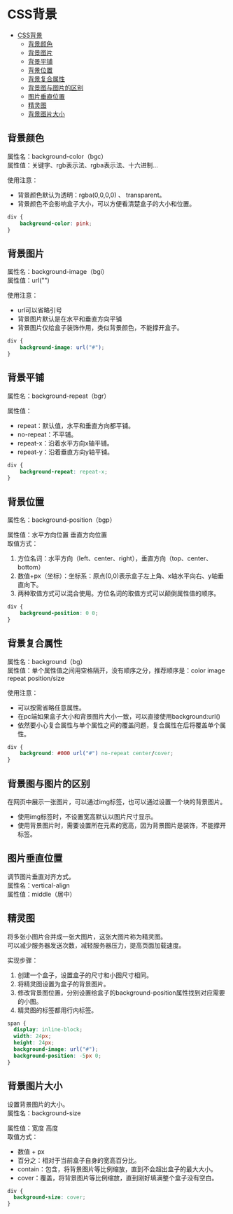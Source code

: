 # CSS背景

<!-- TOC -->
* [CSS背景](#css背景)
  * [背景颜色](#背景颜色)
  * [背景图片](#背景图片)
  * [背景平铺](#背景平铺)
  * [背景位置](#背景位置)
  * [背景复合属性](#背景复合属性)
  * [背景图与图片的区别](#背景图与图片的区别)
  * [图片垂直位置](#图片垂直位置)
  * [精灵图](#精灵图)
  * [背景图片大小](#背景图片大小)
<!-- TOC -->

## 背景颜色
属性名：background-color（bgc）  
属性值：关键字、rgb表示法、rgba表示法、十六进制...

使用注意：
- 背景颜色默认为透明：rgba(0,0,0,0) 、 transparent。
- 背景颜色不会影响盒子大小，可以方便看清楚盒子的大小和位置。  

```css
div {
    background-color: pink;
}
```

## 背景图片
属性名：background-image（bgi）  
属性值：url("")

使用注意：
- url可以省略引号
- 背景图片默认是在水平和垂直方向平铺
- 背景图片仅给盒子装饰作用，类似背景颜色，不能撑开盒子。

```css
div {
    background-image: url("#");
}
```

## 背景平铺
属性名：background-repeat（bgr）  

属性值：
- repeat：默认值，水平和垂直方向都平铺。
- no-repeat：不平铺。
- repeat-x：沿着水平方向x轴平铺。
- repeat-y：沿着垂直方向y轴平铺。

```css
div {
    background-repeat: repeat-x;
}
```

## 背景位置
属性名：background-position（bgp）  

属性值：水平方向位置 垂直方向位置  
取值方式：
1. 方位名词：水平方向（left、center、right），垂直方向（top、center、bottom）
2. 数值+px（坐标）：坐标系：原点(0,0)表示盒子左上角、x轴水平向右、y轴垂直向下。
3. 两种取值方式可以混合使用。方位名词的取值方式可以颠倒属性值的顺序。

```css
div {
    background-position: 0 0;
}
```

## 背景复合属性
属性名：background（bg）  
属性值：单个属性值之间用空格隔开，没有顺序之分，推荐顺序是：color image repeat position/size  

使用注意：
- 可以按需省略任意属性。
- 在pc端如果盒子大小和背景图片大小一致，可以直接使用background:url()
- 依然要小心复合属性与单个属性之间的覆盖问题，复合属性在后将覆盖单个属性。

```css
div {
    background: #000 url("#") no-repeat center/cover;
}
```

## 背景图与图片的区别
在网页中展示一张图片，可以通过img标签，也可以通过设置一个块的背景图片。
- 使用img标签时，不设置宽高默认以图片尺寸显示。
- 使用背景图片时，需要设置所在元素的宽高，因为背景图片是装饰，不能撑开标签。

## 图片垂直位置
调节图片垂直对齐方式。  
属性名：vertical-align  
属性值：middle（居中）

## 精灵图
将多张小图片合并成一张大图片，这张大图片称为精灵图。  
可以减少服务器发送次数，减轻服务器压力，提高页面加载速度。

实现步骤：
1. 创建一个盒子，设置盒子的尺寸和小图尺寸相同。
2. 将精灵图设置为盒子的背景图片。
3. 修改背景图位置，分别设置给盒子的background-position属性找到对应需要的小图。
4. 精灵图的标签都用行内标签。

```css
span {
  display: inline-block;
  width: 24px;
  height: 24px;
  background-image: url("#");
  background-position: -5px 0;
}
```

## 背景图片大小
设置背景图片的大小。  
属性名：background-size

属性值：宽度 高度  
取值方式：
- 数值 + px
- 百分之：相对于当前盒子自身的宽高百分比。
- contain：包含，将背景图片等比例缩放，直到不会超出盒子的最大大小。
- cover：覆盖，将背景图片等比例缩放，直到刚好填满整个盒子没有空白。

```css
div {
  background-size: cover;
}
```

